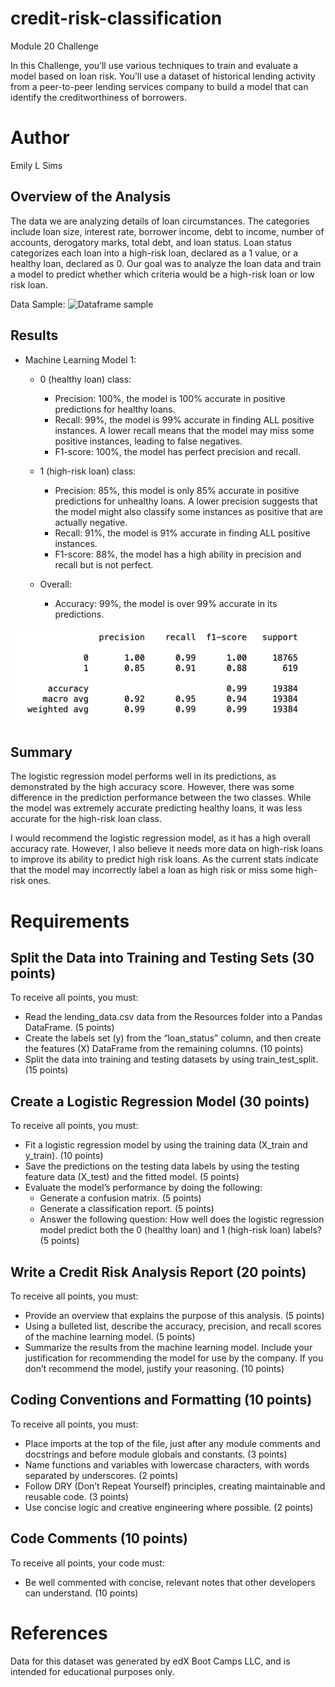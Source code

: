 # credit-risk-classification
Module 20 Challenge 

In this Challenge, you’ll use various techniques to train and evaluate a model based on loan risk. You’ll use a dataset of historical lending activity from a peer-to-peer lending services company to build a model that can identify the creditworthiness of borrowers.

# Author
Emily L Sims

## Overview of the Analysis

The data we are analyzing details of loan circumstances. The categories include loan size, interest rate, borrower income, debt to income, number of accounts, derogatory marks, total debt, and loan status. Loan status categorizes each loan into a high-risk loan, declared as a 1 value, or a healthy loan, declared as 0. Our goal was to analyze the loan data and train a model to predict whether which criteria would be a high-risk loan or low risk loan.

Data Sample:
<img alt="Dataframe sample" url="img/loan_data_sample.png">

 
## Results
* Machine Learning Model 1:
    * 0 (healthy loan) class:
        * Precision: 100%, the model is 100% accurate in positive predictions for healthy loans. 
        * Recall: 99%, the model is 99% accurate in finding ALL positive instances. A lower recall means that the model may miss some positive instances, leading to false negatives.
        * F1-score: 100%, the model has perfect precision and recall. 
    
    * 1 (high-risk loan) class:
        * Precision: 85%, this model is only 85% accurate in positive predictions for unhealthy loans. A lower precision suggests that the model might also classify some instances as positive that are actually negative.
        * Recall: 91%, the model is 91% accurate in finding ALL positive instances. 
        * F1-score: 88%, the model has a high ability in precision and recall but is not perfect. 
        
    * Overall: 
        * Accuracy: 99%, the model is over 99% accurate in its predictions. 

<img alt="Classification Report" src="img/classification_report.png">   


    
## Summary
 
 The logistic regression model performs well in its predictions, as demonstrated by the high accuracy score. However, there was some difference in the prediction performance between the two classes. While the model was extremely accurate predicting healthy loans, it was less accurate for the high-risk loan class.  
 
 I would recommend the logistic regression model, as it has a high overall accuracy rate. However, I also believe it needs more data on high-risk loans to improve its ability to predict high risk loans. As the current stats indicate that the model may incorrectly label a loan as high risk or miss some high-risk ones.


# Requirements
## Split the Data into Training and Testing Sets (30 points)
To receive all points, you must:
- Read the lending_data.csv data from the Resources folder into a Pandas DataFrame. (5 points)
- Create the labels set (y) from the “loan_status” column, and then create the features (X) DataFrame from the remaining columns. (10 points)
- Split the data into training and testing datasets by using train_test_split. (15 points)

## Create a Logistic Regression Model (30 points)
To receive all points, you must:
- Fit a logistic regression model by using the training data (X_train and y_train). (10 points)
- Save the predictions on the testing data labels by using the testing feature data (X_test) and the fitted model. (5 points)
- Evaluate the model’s performance by doing the following:
    - Generate a confusion matrix. (5 points)
    - Generate a classification report. (5 points)
    - Answer the following question: How well does the logistic regression model predict both the 0 (healthy loan) and 1 (high-risk loan) labels? (5 points)

## Write a Credit Risk Analysis Report (20 points)
To receive all points, you must:
- Provide an overview that explains the purpose of this analysis. (5 points)
- Using a bulleted list, describe the accuracy, precision, and recall scores of the machine learning model. (5 points)
- Summarize the results from the machine learning model. Include your justification for recommending the model for use by the company. If you don’t recommend the model, justify your reasoning. (10 points)

## Coding Conventions and Formatting (10 points)
To receive all points, you must:
- Place imports at the top of the file, just after any module comments and docstrings and before module globals and constants. (3 points)
- Name functions and variables with lowercase characters, with words separated by underscores. (2 points)
- Follow DRY (Don’t Repeat Yourself) principles, creating maintainable and reusable code. (3 points)
- Use concise logic and creative engineering where possible. (2 points)

## Code Comments (10 points)
To receive all points, your code must:
- Be well commented with concise, relevant notes that other developers can understand. (10 points)

# References
Data for this dataset was generated by edX Boot Camps LLC, and is intended for educational purposes only.
